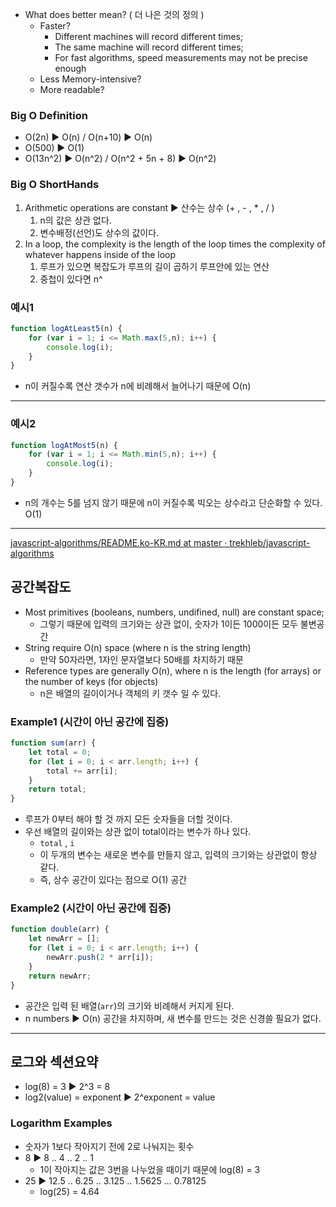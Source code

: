 
- What does better mean? ( 더 나은 것의 정의 )
    - Faster?
        - Different machines will record different times;
        - The same machine will record different times;
        - For fast algorithms, speed measurements may not be precise enough
    - Less Memory-intensive?
    - More readable?

### Big O Definition

- O(2n) ▶️ O(n)   / O(n+10) ▶️ O(n)
- O(500) ▶️ O(1)
- O(13n^2) ▶️ O(n^2) / O(n^2 + 5n + 8) ▶️ O(n^2)

### Big O ShortHands

1. Arithmetic operations are constant ▶️ 산수는 상수 (+ , - , * , / )
    1. n의 값은 상관 없다.
    2. 변수배정(선언)도 상수의 값이다.
2. In a loop, the complexity is the length of the loop times the complexity of whatever happens inside of the loop
    1. 루프가 있으면 복잡도가 루프의 길이 곱하기 루프안에 있는 연산
    2. 중첩이 있다면 n^

### 예시1

```jsx
function logAtLeast5(n) {
	for (var i = 1; i <= Math.max(5,n); i++) {
		console.log(i);	
	}
}
```

- n이 커질수록 연산 갯수가 n에 비례해서 늘어나기 때문에 O(n)

---

### 예시2

```jsx
function logAtMost5(n) {
	for (var i = 1; i <= Math.min(5,n); i++) {
		console.log(i);	
	}
}
```

- n의 개수는 5를 넘지 않기 때문에 n이 커질수록 빅오는 상수라고 단순화할 수 있다. O(1)

---

[javascript-algorithms/README.ko-KR.md at master · trekhleb/javascript-algorithms](https://github.com/trekhleb/javascript-algorithms/blob/master/README.ko-KR.md)

## 공간복잡도

- Most primitives (booleans, numbers, undifined, null) are constant space;
    - 그렇기 때문에 입력의 크기와는 상관 없이, 숫자가 1이든 1000이든 모두 불변공간
- String require O(n) space (where n is the string length)
    - 만약 50자라면, 1자인 문자열보다 50배를 차지하기 때문
- Reference types are generally O(n), where n is the length (for arrays) or the number of keys (for objects)
    - n은 배열의 길이이거나 객체의 키 갯수 일 수 있다.

### Example1 (시간이 아닌 공간에 집중)

```jsx
function sum(arr) {
	let total = 0;
	for (let i = 0; i < arr.length; i++) {
		total += arr[i];
	}
	return total;
}
```

- 루프가 0부터 해야 할 것 까지 모든 숫자들을 더할 것이다.
- 우선 배열의 길이와는 상관 없이 total이라는 변수가 하나 있다.
    - `total` , `i`
    - 이 두개의 변수는 새로운 변수를 만들지 않고, 입력의 크기와는 상관없이 항상 같다.
    - 즉, 상수 공간이 있다는 점으로 O(1) 공간

### Example2 (시간이 아닌 공간에 집중)

```jsx
function double(arr) {
	let newArr = [];
	for (let i = 0; i < arr.length; i++) {
		newArr.push(2 * arr[i]);
	}
	return newArr;
}
```

- 공간은 입력 된 배열(`arr`)의 크기와 비례해서 커지게 된다.
- n numbers ▶️ O(n) 공간을 차지하며, 새 변수를 만드는 것은 신경쓸 필요가 없다.

---

## 로그와 섹션요약

- log(8) = 3 ▶️ 2^3 = 8
- log2(value) = exponent  ▶️ 2^exponent = value

### Logarithm Examples

- 숫자가 1보다 작아지기 전에 2로 나눠지는 횟수
- 8 ▶️ 8 .. 4 .. 2 .. 1
    - 1이 작아지는 값은 3번을 나누었을 때이기 때문에 log(8) = 3
- 25 ▶️ 12.5 .. 6.25 .. 3.125 .. 1.5625 … 0.78125
    - log(25) = 4.64